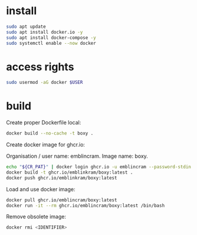# install

```bash
sudo apt update
sudo apt install docker.io -y
sudo apt install docker-compose -y
sudo systemctl enable --now docker
```

# access rights

```bash
sudo usermod -aG docker $USER
```

# build

Create proper Dockerfile local:

```bash
docker build --no-cache -t boxy .
```

Create docker image for ghcr.io:

Organisation / user name: emblincram.
Image name: boxy.

```bash
echo "${CR_PAT}" | docker login ghcr.io -u emblincram --password-stdin
docker build -t ghcr.io/emblinkram/boxy:latest .
docker push ghcr.io/emblinkram/boxy:latest
```

Load and use docker image:

```bash
docker pull ghcr.io/emblincram/boxy:latest
docker run -it --rm ghcr.io/emblincram/boxy:latest /bin/bash
```

Remove obsolete image:

```bash
docker rmi <IDENTIFIER>
```
